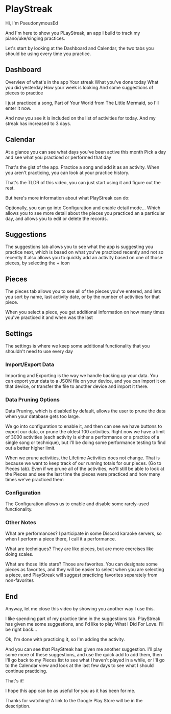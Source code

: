 # PlayStreak

Hi, I'm PseudonymousEd

And I'm here to show you PLayStreak, an app I build to track my piano/uke/singing practices.

Let's start by looking at the Dashboard and Calendar, the two tabs you should be using every time you practice.

## Dashboard
Overview of what's in the app
Your streak
What you've done today
What you did yesterday
How your week is looking
And some suggestions of pieces to practice


I just practiced a song, Part of Your World from The Little Mermaid, so I'll enter it now.

And now you see it is included on the list of activities for today. And my streak has increased to 3 days.



## Calendar
At a glance you can see what days you've been active this month
Pick a day and see what you practiced or performed that day

That's the gist of the app. Practice a song and add it as an activity. When you aren't practicing, you can look at your practice history.

That's the TLDR of this video, you can just start using it and figure out the rest.

But here's more information about what PlayStreak can do:

Optionally, you can go into Configuration and enable detail mode...
Which allows you to see more detail about the pieces you practiced an a particular day, and allows you to edit or delete the records.

## Suggestions
The suggestions tab allows you to see what the app is suggesting you practice next, which is based on what you've practiced recently and not so recently
It also allows you to quickly add an activity based on one of those pieces, by selecting the + icon



## Pieces
The pieces tab allows you to see all of the pieces you've entered, and lets you sort by name, last activity date, or by the number of activities for that piece.

When you select a piece, you get additional information on how many times you've practiced it and when was the last



## Settings

The settings is where we keep some additional functionality that you shouldn't need to use every day

### Import/Export Data

Importing and Exporting is the way we handle backing up your data. You can export your data to a JSON file on your device, and you can import it on that device, or transfer the file to another device and import it there.

### Data Pruning Options

Data Pruning, which is disabled by default, allows the user to prune the data when your database gets too large. 

We go into configuration to enable it, and then can see we have buttons to export our data, or prune the oldest 100 activities.
Right now we have a limit of 3000 activities (each activity is either a performance or a practice of a single song or technique), but I'll be doing some performance testing to find out a better higher limit.

When we prune activities, the Lifetime Activities does not change. That is because we want to keep track of our running totals for our pieces.
(Go to Pieces tab).
Even if we prune all of the activities, we'll still be able to look at the Pieces and see the last time the pieces were practiced and how many times we've practiced them

### Configuration

The Configuration allows us to enable and disable some rarely-used functionality.


### Other Notes

What are performances?
I participate in some Discord karaoke servers, so when I perform a piece there, I call it a performance.

What are techniques?
They are like pieces, but are more exercises like doing scales. 

What are those little stars?
Those are favorites. You can designate some pieces as favorites, and they will be easier to select when you are selecting a piece, and PlayStreak will suggest practicing favorites separately from non-favorites


## End

Anyway, let me close this video by showing you another way I use this.

I like spending part of my practice time in the suggestions tab. PlayStreak has given me some suggestions, and I'd like to play What I Did For Love. I'll be right back...

Ok, I'm done with practicing it, so I'm adding the activity.

And you can see that PlayStreak has given me another suggestion. I'll play some more of these suggestions, and use the quick add to add them, then I'll go back to my Pieces list to see what I haven't played in a while, 
or I'll go to the Calendar view and look at the last few days to see what I should continue practicing.

That's it!


I hope this app can be as useful for you as it has been for me.

Thanks for watching!  A link to the Google Play Store will be in the description.


